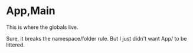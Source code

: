 ﻿# App,Main

This is where the globals live.

Sure, it breaks the namespace/folder rule. But I just didn't want App/ to be littered.

